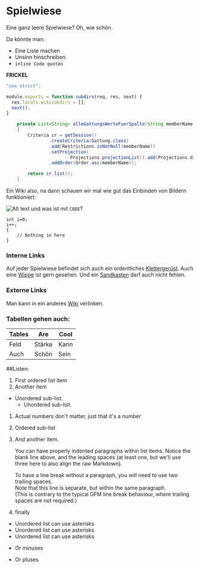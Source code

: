 # Spielwiese

Eine ganz leere Spielwiese? Oh, wie schön.

Da könnte man:

- Eine Liste machen
- Unsinn hinschreiben.
- `inline Code quoten`

**FRICKEL**

```javascript
"use strict";

module.exports = function subdirs(req, res, next) {
  res.locals.wikisubdirs = [];
  next();
}
```

```java
	private List<String> alleGattungsWerteFuerSpalte(String memberName)
	{
		Criteria cr = getSession()
				.createCriteria(Gattung.class)
				.add(Restrictions.isNotNull(memberName))
				.setProjection(
						Projections.projectionList().add(Projections.distinct(Projections.property(memberName)), memberName))
				.addOrder(Order.asc(memberName));

		return cr.list();
	}
```
Ein Wiki also, na dann schauen wir mal wie gut das Einbinden von Bildern funktioniert:

![Alt text](http://upload.wikimedia.org/wikipedia/commons/thumb/9/9e/Wikipedia-logo-v2-de.svg/200px-Wikipedia-logo-v2-de.svg.png)
und was ist mit `C0DE`?

    int i=0;
    i++;
    {
        // Nothing in here
    }

### Interne Links
Auf jeder Spielwiese befindet sich auch ein ordentliches [Klettergerüst](klettergeruest). Auch eine [Wippe](./wippe) ist gern gesehen. Und ein [Sandkasten](/wiki/spielwiese/sandkasten) darf auch nicht fehlen.

### Externe Links
Man kann in ein anderes [Wiki](/wiki/hilfe) verlinken.

### Tabellen gehen auch:

| Tables        | Are           | Cool  |
| -------------|-------------|-----|
| Feld | Stärke | Kann |
| Auch      | Schön      |   Sein |

##Listen:
1. First ordered list item
2. Another item
  * Unordered sub-list. 
    * Unordered sub-list. 
1. Actual numbers don't matter, just that it's a number
  1. Ordered sub-list
4. And another item.

   You can have properly indented paragraphs within list items. Notice the blank line above, and the leading spaces (at least one, but we'll use three here to also align the raw Markdown).

   To have a line break without a paragraph, you will need to use two trailing spaces.  
   Note that this line is separate, but within the same paragraph.  
   (This is contrary to the typical GFM line break behaviour, where trailing spaces are not required.)
1. finally
* Unordered list can use asterisks
* Unordered list can use asterisks
* Unordered list can use asterisks
- Or minuses
+ Or pluses